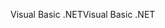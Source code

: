 <span data-ttu-id="271cf-101">Visual Basic .NET</span><span class="sxs-lookup"><span data-stu-id="271cf-101">Visual Basic .NET</span></span>